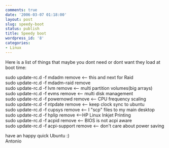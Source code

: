 ```yaml
---
comments: true
date: '2006-03-07 01:18:00'
layout: post
slug: speedy-boot
status: publish
title: Speedy boot
wordpress_id: '8'
categories:
- Linux
---
```


Here is a list of things that maybe you dont need or dont want they load at boot time:  
  
sudo update-rc.d -f mdadm remove    <-- this and next for Raid  
sudo update-rc.d -f mdadm-raid remove  
sudo update-rc.d -f lvm remove   <-- multi partition volumes(big arrays)  
sudo update-rc.d -f evms remove            <-- multi disk management  
sudo update-rc.d -f powernowd remove  <-- CPU frequency scaling  
sudo update-rc.d -f ntpdate remove  <-- keep clock sync to ubuntu  
sudo update-rc.d -f cupsys remove  <-- I "scp" files to my main desktop  
sudo update-rc.d -f hplip remove  <--HP Linux Inkjet Printing  
sudo update-rc.d -f acpid remove    <-- BIOS is not acpi aware  
sudo update-rc.d -f acpi-support remove <-- don't care about power saving  
  
have an happy quick Ubuntu :)  
Antonio
